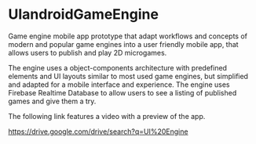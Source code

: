 # UIandroidGameEngine

Game engine mobile app prototype that adapt workflows and concepts of modern and popular game engines into a user friendly mobile app, that allows users to publish and play 2D microgames.

The engine uses a object-components architecture with predefined elements and UI layouts similar to most used game engines, but simplified and adapted for a mobile interface and experience. The engine uses Firebase Realtime Database to allow users to see a listing of published games and give them a try.


The following link features a video with a preview of the app.

https://drive.google.com/drive/search?q=UI%20Engine
